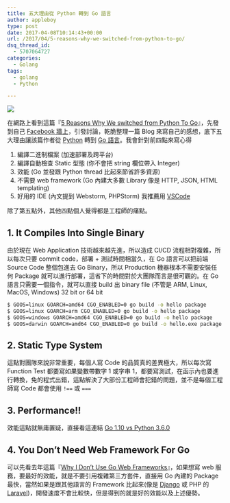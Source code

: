 ```yaml
---
title: 五大理由從 Python 轉到 Go 語言
author: appleboy
type: post
date: 2017-04-08T10:14:43+00:00
url: /2017/04/5-reasons-why-we-switched-from-python-to-go/
dsq_thread_id:
  - 5707064727
categories:
  - Golang
tags:
  - golang
  - Python

---
```

[![][1]][1]

在網路上看到這篇『[5 Reasons Why We switched from Python To Go][2]』，先發到自己 [Facebook 牆上][3]，引發討論，乾脆整理一篇 Blog 來寫自己的感想，底下五大理由讓該篇作者從 [Python][4] 轉到 [Go 語言][5]。我會針對前四點來寫心得

  1. 編譯二進制檔案 (加速部署及跨平台)
  2. 編譯自動檢查 Static 型態 (你不會把 string 欄位帶入 Integer)
  3. 效能 (Go 並發跟 Python thread 比起來節省許多資源)
  4. 不需要 web framework (Go 內建大多數 Library 像是 HTTP, JSON, HTML templating)
  5. 好用的 IDE (內文提到 Webstorm, PHPStorm) 我推薦用 [VSCode][6]

除了第五點外，其他四點個人覺得都是工程師的痛點。

<!--more-->

## 1. It Compiles Into Single Binary

由於現在 Web Application 技術越來越先進，所以造成 CI/CD 流程相對複雜，所以每次只要 commit code，部署 + 測試時間相當久，在 Go 語言可以把前端 Source Code 整個包進去 Go Binary，所以 Production 機器根本不需要安裝任何 Package 就可以進行部署，這省下的時間對於大團隊而言是很可觀的。在 Go 語言只需要一個指令，就可以直接 build 出 binary file (不管是 ARM, Linux, MacOS, Windows) 32 bit or 64 bit

```bash
$ GOOS=linux GOARCH=amd64 CGO_ENABLED=0 go build -o hello package
$ GOOS=linux GOARCH=arm CGO_ENABLED=0 go build -o hello package
$ GOOS=windows GOARCH=amd64 CGO_ENABLED=0 go build -o hello package
$ GOOS=darwin GOARCH=amd64 CGO_ENABLED=0 go build -o hello.exe package
```

## 2. Static Type System

這點對團隊來說非常重要，每個人寫 Code 的品質真的差異極大，所以每次寫 Function Test 都要寫如果變數帶數字 1 或字串 1，都要寫測試，在函示內也要進行轉換，免的程式出錯，這點解決了大部份工程師會犯錯的問題，並不是每個工程師寫 Code 都會使用 `!==` 或 `===`

## 3. Performance!!

效能這點就無庸置疑，直接看這連結 [Go 1.10 vs Python 3.6.0][7]

## 4. You Don’t Need Web Framework For Go

可以先看去年這篇『[Why I Don’t Use Go Web Frameworks][8]』，如果想寫 web 服務，要最好的效能，就是不要引用複雜第三方套件，直接用 Go 內建的 Package 最快，當然如果是跟其他語言的 Framework 比起來(像是 [Django][9] 或 PHP 的 [Laravel][10])，開發速度不會比較快，但是得到的就是好的效能以及上述優勢。

 [1]: https://lh3.googleusercontent.com/jsocHCR9A9yEfDVUTrU0m42_aHhTEVDGW5p5PsQSx7GSlkt3gLjohfXH3S7P7p982332ruU_e-EtW0LwmiuZjvN65VIcyME-zE35C6EM0IV1nqY6KoNw3dwW2djjid3F-T5YgnJothA=w1920-h1080
 [2]: https://medium.com/@tigranbs/5-reasons-why-we-switched-from-python-to-go-4414d5f42690
 [3]: https://www.facebook.com/appleboy46/posts/10155217598399250
 [4]: https://www.python.org/
 [5]: https://golang.org
 [6]: https://code.visualstudio.com/
 [7]: https://benchmarksgame-team.pages.debian.net/benchmarksgame/faster/go-python3.html
 [8]: https://medium.com/code-zen/why-i-don-t-use-go-web-frameworks-1087e1facfa4
 [9]: https://www.djangoproject.com/
 [10]: https://laravel.com/